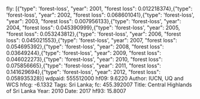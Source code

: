 fly: [{"type": 'forest-loss', "year": 2001, "forest loss": 0.012218374},{"type": 'forest-loss', "year": 2002, "forest loss": 0.068601041},{"type": 'forest-loss', "year": 2003, "forest loss": 0.007956133},{"type": 'forest-loss', "year": 2004, "forest loss": 0.045390999},{"type": 'forest-loss', "year": 2005, "forest loss": 0.053243812},{"type": 'forest-loss', "year": 2006, "forest loss": 0.045021553},{"type": 'forest-loss', "year": 2007, "forest loss": 0.054695392},{"type": 'forest-loss', "year": 2008, "forest loss": 0.03649244},{"type": 'forest-loss', "year": 2009, "forest loss": 0.046022273},{"type": 'forest-loss', "year": 2010, "forest loss": 0.075856665},{"type": 'forest-loss', "year": 2011, "forest loss": 0.141629694},{"type": 'forest-loss', "year": 2012, "forest loss": 0.058935328}]
wdpaid: 555512000
hf09: 9.6220
Author: IUCN, UQ and WCS
hfcg: -6.1332
Tags: Sri Lanka;
fc: 455.392007
Title: Central Highlands of Sri Lanka
Year: 2010
Date: 2017
hf93: 15.8007
